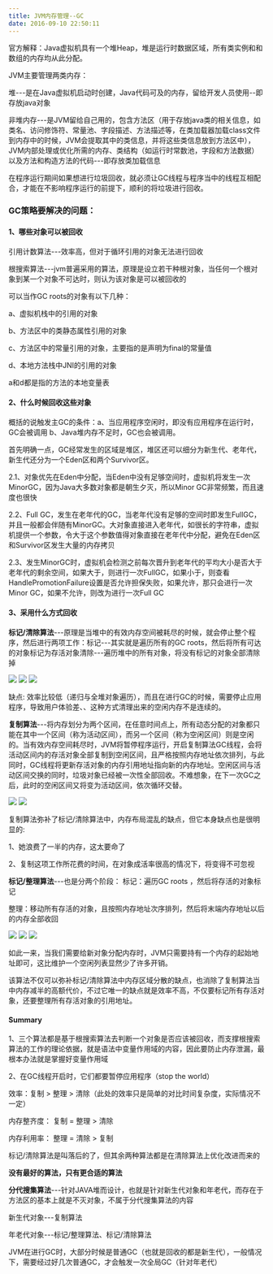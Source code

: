 ```yaml
---
title: JVM内存管理--GC
date: 2016-09-10 22:50:11
---
```

官方解释：Java虚拟机具有一个堆Heap，堆是运行时数据区域，所有类实例和和数组的内存均从此分配。

JVM主要管理两类内存：

堆---是在Java虚拟机启动时创建，Java代码可及的内存，留给开发人员使用--即存放java对象

非堆内存---是JVM留给自己用的，包含方法区（用于存放java类的相关信息，如类名、访问修饰符、常量池、字段描述、方法描述等，在类加载器加载class文件到内存中的时候，JVM会提取其中的类信息，并将这些类信息放到方法区中），JVM内部处理或优化所需的内存、类结构（如运行时常数池，字段和方法数据）以及方法和构造方法的代码---即存放类加载信息

在程序运行期间如果想进行垃圾回收，就必须让GC线程与程序当中的线程互相配合，才能在不影响程序运行的前提下，顺利的将垃圾进行回收。

### GC策略要解决的问题：
#### 1、哪些对象可以被回收
引用计数算法---效率高，但对于循环引用的对象无法进行回收

根搜索算法---jvm普遍采用的算法，原理是设立若干种根对象，当任何一个根对象到某一个对象不可达时，则认为该对象是可以被回收的

可以当作GC roots的对象有以下几种：

a、虚拟机栈中的引用的对象

b、方法区中的类静态属性引用的对象

c、方法区中的常量引用的对象，主要指的是声明为final的常量值

d、本地方法栈中JNI的引用的对象

a和d都是指的方法的本地变量表

#### 2、什么时候回收这些对象
概括的说触发主GC的条件：a、当应用程序空闲时，即没有应用程序在运行时，GC会被调用 b、Java堆内存不足时，GC也会被调用。

首先明确一点，GC经常发生的区域是堆区，堆区还可以细分为新生代、老年代，新生代还分为一个Eden区和两个Survivor区。

2.1、对象优先在Eden中分配，当Eden中没有足够空间时，虚拟机将发生一次MinorGC，因为Java大多数对象都是朝生夕灭，所以Minor GC非常频繁，而且速度也很快

2.2、Full GC，发生在老年代的GC，当老年代没有足够的空间时即发生FullGC，并且一般都会伴随有MinorGC。大对象直接进入老年代，如很长的字符串，虚拟机提供一个参数，令大于这个参数值得对象直接在老年代中分配，避免在Eden区和Survivor区发生大量的内存拷贝

2.3、发生MinorGC时，虚拟机会检测之前每次晋升到老年代的平均大小是否大于老年代的剩余空间，如果大于，则进行一次FullGC，如果小于，则查看HandlePromotionFailure设置是否允许担保失败，如果允许，那只会进行一次Minor GC，如果不允许，则改为进行一次Full GC
#### 3、采用什么方式回收
**标记/清除算法**---原理是当堆中的有效内存空间被耗尽的时候，就会停止整个程序，然后进行两项工作：标记---其实就是遍历所有的GC roots，然后将所有可达的对象标记为存活对象清除---遍历堆中的所有对象，将没有标记的对象全部清除掉

![](http://i2.muimg.com/595056/505f797aa7ff2b49.png)
![](http://i2.muimg.com/595056/44314108c0017d74.png)
![](http://i2.muimg.com/595056/93bd36a68c4f23e4.png)

缺点: 效率比较低（递归与全堆对象遍历），而且在进行GC的时候，需要停止应用程序，导致用户体验差、、这种方式清理出来的空闲内存不是连续的。

**复制算法**---将内存划分为两个区间，在任意时间点上，所有动态分配的对象都只能在其中一个区间（称为活动区间），而另一个区间（称为空闲区间）则是空闲的。当有效内存空间耗尽时，JVM将暂停程序运行，开启复制算法GC线程，会将活动区间内的存活对象全部复制到空闲区间，且严格按照内存地址依次排列，与此同时，GC线程将更新存活对象的内存引用地址指向新的内存地址。空闲区间与活动区间交换的同时，垃圾对象已经被一次性全部回收。不难想象，在下一次GC之后，此时的空闲区间又将变为活动区间，依次循环交替。

![](http://i2.muimg.com/595056/a9a3a5535072ddec.png)
![](http://i2.muimg.com/595056/57bda724a638bc89.png)

复制算法弥补了标记/清除算法中，内存布局混乱的缺点，但它本身缺点也是很明显的:

1、她浪费了一半的内存，这太要命了 

2、复制这项工作所花费的时间，在对象成活率很高的情况下，将变得不可忽视

**标记/整理算法**---也是分两个阶段：
标记：遍历GC roots ，然后将存活的对象标记

整理：移动所有存活的对象，且按照内存地址次序排列，然后将末端内存地址以后的内存全部收回

![](http://i2.muimg.com/595056/2ae3f1bec6c3a02c.png)
![](http://i2.muimg.com/595056/83f3637abc7d9b48.png)
![](http://i2.muimg.com/595056/6d85eef4ec001654.png)

如此一来，当我们需要给新对象分配内存时，JVM只需要持有一个内存的起始地址即可，这比维护一个空闲列表显然少了许多开销。

该算法不仅可以弥补标记/清除算法中内存区域分散的缺点，也消除了复制算法当中内存减半的高额代价，不过它唯一的缺点就是效率不高，不仅要标记所有存活对象，还要整理所有存活对象的引用地址。
#### Summary
1、三个算法都是基于根搜索算法去判断一个对象是否应该被回收，而支撑根搜索算法的工作的理论依据，就是语法中变量作用域的内容，因此要防止内存泄漏，最根本办法就是掌握好变量作用域

2、在GC线程开启时，它们都要暂停应用程序（stop the world）

效率：复制 > 整理 > 清除（此处的效率只是简单的对比时间复杂度，实际情况不一定）

内存整齐度： 复制 = 整理 > 清除

内存利用率： 整理 = 清除 > 复制

标记/清除算法是叫落后的了，但其余两种算法都是在清除算法上优化改进而来的

**没有最好的算法，只有更合适的算法**

**分代搜集算法**---针对JAVA堆而设计，也就是针对新生代对象和年老代，而存在于方法区的基本上就是不灭对象，不属于分代搜集算法的内容

新生代对象---复制算法

年老代对象---标记/整理算法、标记/清除算法

JVM在进行GC时，大部分时候是普通GC（也就是回收的都是新生代），一般情况下，需要经过好几次普通GC，才会触发一次全局GC（针对年老代）
